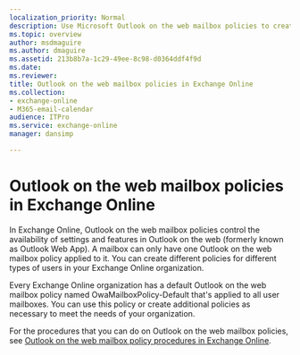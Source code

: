 ```yaml
---
localization_priority: Normal
description: Use Microsoft Outlook on the web mailbox policies to create organization-level policies to manage access to features in Outlook on the web.
ms.topic: overview
author: msdmaguire
ms.author: dmaguire
ms.assetid: 213b8b7a-1c29-49ee-8c98-d0364ddf4f9d
ms.date: 
ms.reviewer: 
title: Outlook on the web mailbox policies in Exchange Online
ms.collection: 
- exchange-online
- M365-email-calendar
audience: ITPro
ms.service: exchange-online
manager: dansimp

---
```


# Outlook on the web mailbox policies in Exchange Online

In Exchange Online, Outlook on the web mailbox policies control the availability of settings and features in Outlook on the web (formerly known as Outlook Web App). A mailbox can only have one Outlook on the web mailbox policy applied to it. You can create different policies for different types of users in your Exchange Online organization.

Every Exchange Online organization has a default Outlook on the web mailbox policy named OwaMailboxPolicy-Default that's applied to all user mailboxes. You can use this policy or create additional policies as necessary to meet the needs of your organization.

For the procedures that you can do on Outlook on the web mailbox policies, see [Outlook on the web mailbox policy procedures in Exchange Online](outlook-web-app-mailbox-policy-procedures.md).

